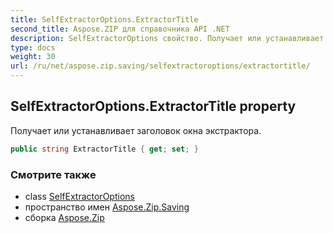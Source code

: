 ```yaml
---
title: SelfExtractorOptions.ExtractorTitle
second_title: Aspose.ZIP для справочника API .NET
description: SelfExtractorOptions свойство. Получает или устанавливает заголовок окна экстрактора.
type: docs
weight: 30
url: /ru/net/aspose.zip.saving/selfextractoroptions/extractortitle/
---
```

## SelfExtractorOptions.ExtractorTitle property

Получает или устанавливает заголовок окна экстрактора.

```csharp
public string ExtractorTitle { get; set; }
```

### Смотрите также

* class [SelfExtractorOptions](../)
* пространство имен [Aspose.Zip.Saving](../../selfextractoroptions/)
* сборка [Aspose.Zip](../../../)


